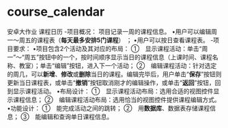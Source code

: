 # course_calendar
安卓大作业 课程日历
-项目概况： 项目记录一周的课程信息。
•用户可以编辑周一～周五的课程表（**每天最多安排5门课程**） ；
•用户可以按日查看课程表。
-项目要求：
•项目包含2个活动及其对应的布局：
①　显示课程活动：单击“周一”～“周五”按钮中的一个，按时间顺序显示当日的课程信息（上课时间、课程名称、教室）；单击“编辑”按钮，进入下一个活动；
②　编辑课程活动：针对选定的周几，可以**新增**、**修改**或**删除**当日的课程。编辑完毕后，用户单击“**保存**”按钮则更新当日课程表，或单击“**撤销**”按钮取消刚才的编辑操作，或单击“**返回**”按钮，回到显示课程活动。
•布局设计：
①　显示课程活动布局：选用合适的视图控件显示课程信息；
②　编辑课程活动布局：选用恰当的视图控件提供课程编辑方式。
•功能设计：
①　能完成活动之间的跳转；
②　用**数据库**、数据表存储课程信息；
③　能编辑和查询单日课程信息。
